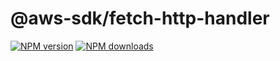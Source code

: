 # @aws-sdk/fetch-http-handler

[![NPM version](https://img.shields.io/npm/v/@aws-sdk/fetch-http-handler.svg)](https://www.npmjs.com/package/@aws-sdk/fetch-http-handler)
[![NPM downloads](https://img.shields.io/npm/dm/@aws-sdk/fetch-http-handler.svg)](https://www.npmjs.com/package/@aws-sdk/fetch-http-handler)
